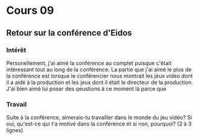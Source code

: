 # Cours 09 
## Retour sur la conférence d'Eidos

### Intérêt
Personellement, j'ai aimé la conférence au complet puisque c'était intéressant tout au long de la conférence. La partie que j'ai aimé le plus de la conférence est lorsque le conférencier nous montrait les jeux vidéo dont il a aidé à la production et les jeux dont il était le directeur de la production. J'ai bien aimé lui poser des qeustions à ce moment là parce que 

### Travail
Suite à la conférence, aimerais-tu travailler dans le monde du jeu vidéo? Si oui, qu'est-ce qui t'a motivé dans la conférence et si non, pourquoi? (2 à 3 lignes)
